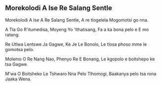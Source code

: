 ## Morekolodi A Ise Re Salang Sentle

Morekolodi A Ise A Re Salang Sentle,
A re tlogelela Mogomotsi go nna.

A Tla Go R'itumedisa, Moyeng Yo 'Ithatisang,
Fa a ka bona pelo e E mo ratang.

Re Utlwa Lentswe Ja Gagwe, Ke Je Le Bonolo,
Le tlosa phoso mme le gomotsa pelo.

Molemo O Re Nang Nao, Phenyo Re E Bonang,
Le kgopolo e boitshepo ke tsa Gagwe.

M'wa O Boitsheko Le Tshwaro Nna Pelo Tlhomogi,
Baakanya pelo tsa rona Jaaka Wena.

